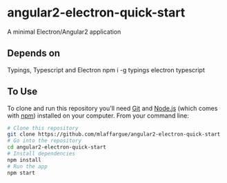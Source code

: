 # angular2-electron-quick-start
A minimal Electron/Angular2 application

## Depends on
Typings, Typescript and Electron
npm i -g typings electron typescript

## To Use

To clone and run this repository you'll need [Git](https://git-scm.com) and [Node.js](https://nodejs.org/en/download/) (which comes with [npm](http://npmjs.com)) installed on your computer. From your command line:

```bash
# Clone this repository
git clone https://github.com/mlaffargue/angular2-electron-quick-start
# Go into the repository
cd angular2-electron-quick-start
# Install dependencies
npm install
# Run the app
npm start
```
